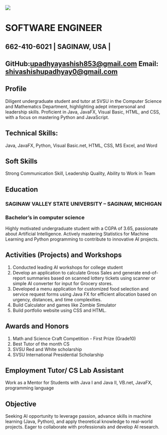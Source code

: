 ![](https://github.com/supadhy1-tech/supadhy1.github.io/blob/main/headshot.jpg)
# SOFTWARE ENGINEER

## 662-410-6021 | SAGINAW, USA | 
## GitHub:upadhyayashish853@gmail.com                                  Email: shivashishupadhyay0@gmail.com      

		
## Profile		
Diligent undergraduate student and tutor at SVSU in the Computer Science and Mathematics Department, highlighting adept interpersonal and leadership skills. Proficient in Java, JavaFX, Visual Basic, HTML, and CSS, with a focus on mastering Python and JavaScript.

## Technical Skills:   	
Java, JavaFX, Python, Visual Basic.net, HTML, CSS, MS Excel, and Word

## Soft Skills 
Strong Communication Skill, Leadership Quality, Ability to Work in Team

## Education		
### SAGINAW VALLEY STATE UNIVERSITY – SAGINAW, MICHIGAN
### Bachelor’s in computer science
Highly motivated undergraduate student with a CGPA of 3.65, passionate about Artificial Intelligence. Actively mastering Statistics for Machine Learning and Python programming to contribute to innovative AI projects.

## Activities (Projects) and Workshops	
 1.	Conducted leading AI workshops for college student
 2. Develop an application to calculate Gross Sales and generate end-of-report summaries based on scanned lottery tickets using scanner or simple AI converter for input for Grocery 
      stores.
 3.	Developed a menu application for customized food selection and service request forms using Java FX for efficient allocation based on urgency, distances, and time complexities.
 4.   Build Calculator and games like Zombie Simulator
 5.	Build portfolio website using CSS and HTML.

## Awards and    Honors	
1.	Math and Science Craft Competition - First Prize (Grade10)
2.	Best Tutor of the month CS
3.	SVSU Red and White scholarship
4.	SVSU International Presidential Scholarship

## Employment		Tutor/ CS Lab Assistant
Work as a Mentor for Students with Java I and Java II, VB.net, JavaFX, programming language

                                       
## Objective 	
Seeking AI opportunity to leverage passion, advance skills in machine learning (Java, Python), and apply theoretical knowledge to real-world projects. Eager to collaborate with professionals and develop AI research.




